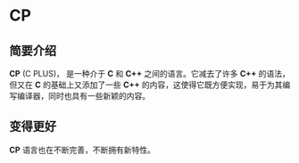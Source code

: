 # CP

## 简要介绍

**CP** (C PLUS)， 是一种介于 **C** 和 **C++** 之间的语言。它减去了许多 **C++** 的语法，但又在 **C** 的基础上又添加了一些 **C++** 的内容，这使得它既方便实现，易于为其编写编译器，同时也具有一些新颖的内容。

## 变得更好

**CP** 语言也在不断完善，不断拥有新特性。